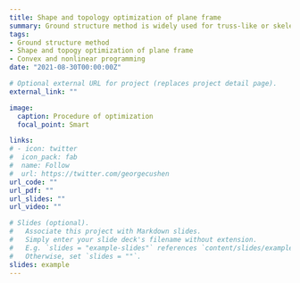 ```yaml
---
title: Shape and topology optimization of plane frame
summary: Ground structure method is widely used for truss-like or skeleton structure, and in some cases the optimization problem can be further reduced to linear programming problem or convex optimization such as second order cone optimization. On the other hand, simultaneous shape and topology optimization can start from a rather sparse initial structure where not all the possible connections among the nodes are needed.
tags:
- Ground structure method
- Shape and topogy optimization of plane frame
- Convex and nonlinear programming
date: "2021-08-30T00:00:00Z"

# Optional external URL for project (replaces project detail page).
external_link: ""

image:
  caption: Procedure of optimization
  focal_point: Smart

links:
# - icon: twitter
#  icon_pack: fab
#  name: Follow
#  url: https://twitter.com/georgecushen
url_code: ""
url_pdf: ""
url_slides: ""
url_video: ""

# Slides (optional).
#   Associate this project with Markdown slides.
#   Simply enter your slide deck's filename without extension.
#   E.g. `slides = "example-slides"` references `content/slides/example-slides.md`.
#   Otherwise, set `slides = ""`.
slides: example
---
```



